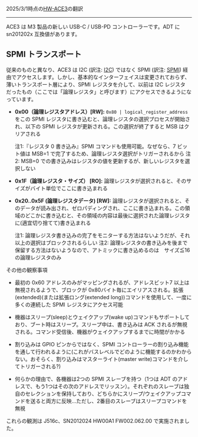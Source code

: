 2025/3/1時点の[HW-ACE3](HW-ACE3.md)の翻訳

---
ACE3 は M3 製品の新しい USB-C / USB-PD コントローラーです。ADT に sn201202x 互換値があります。

## SPMI トランスポート

従来のものと異なり、ACE3 は I2C (訳注: [I2C](https://ja.wikipedia.org/wiki/I2C)) ではなく SPMI (訳注: [SPMI](https://en.wikipedia.org/wiki/System_Power_Management_Interface)) 
経由でアクセスします。しかし、基本的なインターフェイスは変更されておらず、薄いトランスポート層により、SPMI レジスタを介して、以前は I2C レジスタ
だったもの（ここでは「論理レジスタ」と呼びます）にアクセスできるようになっています。

- **0x00（論理レジスタアドレス）[RW]:** `0x80 | logical_register_address`をこの SPMI レジスタに書き込むと、論理レジスタの選択プロセスが開始され、以下の SPMI レジスタが更新される。この選択が終了すると MSB はクリアされる

  注1:『レジスタ 0 書き込み』SPMI コマンドも使用可能。なぜなら、7 ビット値は MSB=1 で完了するため、論理レジスタ選択がトリガーされるから
  注2: MSB=0 での書き込みはレジスタの値を更新するが、新しいレジスタを選択しない


- **0x1F（論理レジスタ・サイズ） [RO]:** 論理レジスタが選択されると、そのサイズがバイト単位でここに書き込まれる

- **0x20..0x5F (論理レジスタデータ) [RW]:** 論理レジスタが選択されると、そのデータが読み出され、ゼロパディングされ、ここに書き込まれる。この領域のどこかに書き込むと、その領域の内容は最後に選択された論理レジスタに(適宜切り捨てて)書き込まれる

  注1: 論理レジスタ書き込みの完了をモニターする方法はないようだが、それ以上の選択はブロックされるらしい
  注2: 論理レジスタの書き込みを後まで保留する方法はないようなので、アトミックに書き込めるのは　サイズ≦16 の論理レジスタのみ

その他の観察事項

- 最初の 0x60 アドレスのみがマッピングされるが、アドレスビット7 以上は無視されるようで、ブロックが 0x80バイト毎にエイリアスされる。拡張(extended)(または拡張ロング(extended long))コマンドを使用して、一度に多くの連続した SPMI レジスタにアクセス可能

- 機器はスリープ(sleep)とウェイクアップ(wake up)コマンドもサポートしており、ブート時はスリープ。スリープ中は、書き込みは ACK されるが無視される。コマンド受信後、機器がウェイクアップするまでに時間がかかる

- 割り込みは GPIO ピンからではなく、SPMI コントローラーの割り込み機能を通して行われるように(これがバスレベルでどのように機能するのかわからない。おそらく、割り込みはマスターライト(master write)コマンドを介してトリガーされる?)

- 何らかの理由で、各機器は2つの SPMI スレーブを持つ（1つは ADT のアドレスで、もう1つはその次のアドレスでリッスン）。それぞれのスレーブは独自のセレクションを保持しており、どちらかにスリープ/ウェイクアップコマンドを送ると両方に反映...ただし、2番目のスレーブはスリープコマンドを無視

これらの観測は J516c、SN2012024 HW00A1 FW002.062.00 で実施されました。

